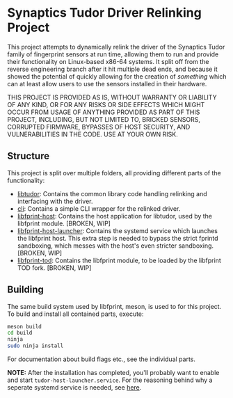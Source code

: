 # Synaptics Tudor Driver Relinking Project
This project attempts to dynamically relink the driver of the Synaptics Tudor
family of fingerprint sensors at run time, allowing them to run and provide
their functionality on Linux-based x86-64 systems. It split off from the reverse
engineering branch after it hit multiple dead ends, and because it showed the
potential of quickly allowing for the creation of *something* which can at least
allow users to use the sensors installed in their hardware.

THIS PROJECT IS PROVIDED AS IS, WITHOUT WARRANTY OR LIABILITY OF ANY KIND, OR
FOR ANY RISKS OR SIDE EFFECTS WHICH MIGHT OCCUR FROM USAGE OF ANYTHING PROVIDED
AS PART OF THIS PROJECT, INCLUDING, BUT NOT LIMITED TO, BRICKED SENSORS,
CORRUPTED FIRMWARE, BYPASSES OF HOST SECURITY, AND VULNERABILITIES IN THE CODE.
USE AT YOUR OWN RISK.

## Structure
This project is split over multiple folders, all providing different parts of
the functionality:
- [libtudor](libtudor/README.md): Contains the common library code handling
  relinking and interfacing with the driver.
- [cli](cli/README.md): Contains a simple CLI wrapper for the relinked driver.
- [libfprint-host](libfprint-host/README.md): Contains the host application for
  libtudor, used by the libfprint module. [BROKEN, WIP]
- [libfprint-host-launcher](libfprint-host-launcher/README.md): Contains the
  systemd service which launches the libfprint host. This extra step is needed
  to bypass the strict fprintd sandboxing, which messes with the host's even
  stricter sandboxing. [BROKEN, WIP]
- [libfprint-tod](libfprint-tod/README.md): Contains the libfprint module, to be
  loaded by the libfprint TOD fork. [BROKEN, WIP]

## Building
The same build system used by libfprint, meson, is used to for this project.
To build and install all contained parts, execute:
```sh
meson build
cd build
ninja
sudo ninja install
```
For documentation about build flags etc., see the individual parts.

**NOTE:** After the installation has completed, you'll probably want to enable
and start `tudor-host-launcher.service`. For the reasoning behind why a seperate
systemd service is needed, see [here](libfprint-host-launcher/README.md).